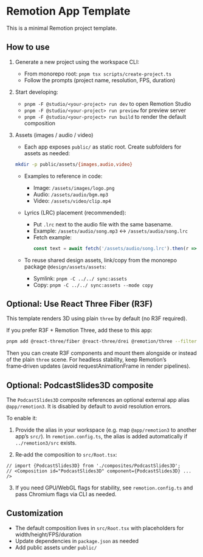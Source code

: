 # Remotion App Template

This is a minimal Remotion project template.

## How to use

1. Generate a new project using the workspace CLI:

   - From monorepo root: `pnpm tsx scripts/create-project.ts`
   - Follow the prompts (project name, resolution, FPS, duration)

2. Start developing:

   - `pnpm -F @studio/<your-project> run dev` to open Remotion Studio
   - `pnpm -F @studio/<your-project> run preview` for preview server
   - `pnpm -F @studio/<your-project> run build` to render the default composition

3. Assets (images / audio / video)

   - Each app exposes `public/` as static root. Create subfolders for assets as needed:

   ```bash
   mkdir -p public/assets/{images,audio,video}
   ```

   - Examples to reference in code:
     - Image: `/assets/images/logo.png`
     - Audio: `/assets/audio/bgm.mp3`
     - Video: `/assets/video/clip.mp4`

   - Lyrics (LRC) placement (recommended):
     - Put `.lrc` next to the audio file with the same basename.
     - Example: `/assets/audio/song.mp3` ↔ `/assets/audio/song.lrc`
     - Fetch example:
       ```ts
       const text = await fetch('/assets/audio/song.lrc').then(r => r.text());
       ```

   - To reuse shared design assets, link/copy from the monorepo package `@design/assets/assets`:
     - Symlink: `pnpm -C ../../ sync:assets`
     - Copy: `pnpm -C ../../ sync:assets --mode copy`

## Optional: Use React Three Fiber (R3F)

This template renders 3D using plain `three` by default (no R3F required).

If you prefer R3F + Remotion Three, add these to this app:

```bash
pnpm add @react-three/fiber @react-three/drei @remotion/three --filter @studio/3d-template
```

Then you can create R3F components and mount them alongside or instead of the plain `three` scene. For headless stability, keep Remotion’s frame‑driven updates (avoid requestAnimationFrame in render pipelines).

## Optional: PodcastSlides3D composite

The `PodcastSlides3D` composite references an optional external app alias `@app/remotion3`. It is disabled by default to avoid resolution errors.

To enable it:

1) Provide the alias in your workspace (e.g. map `@app/remotion3` to another app’s `src/`). In `remotion.config.ts`, the alias is added automatically if `../remotion3/src` exists.

2) Re‑add the composition to `src/Root.tsx`:

```tsx
// import {PodcastSlides3D} from './composites/PodcastSlides3D';
// <Composition id="PodcastSlides3D" component={PodcastSlides3D} ... />
```

3) If you need GPU/WebGL flags for stability, see `remotion.config.ts` and pass Chromium flags via CLI as needed.

## Customization

- The default composition lives in `src/Root.tsx` with placeholders for width/height/FPS/duration
- Update dependencies in `package.json` as needed
- Add public assets under `public/`
